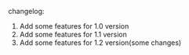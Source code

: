 changelog:
1. Add some features for 1.0 version
2. Add some features for 1.1 version
3. Add some features for 1.2 version(some changes)